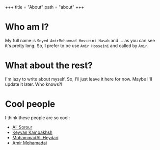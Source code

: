 +++
title = "About"
path = "about"
+++
# Who am I?
My full name is `Seyed AmirMohammad Hosseini Nasab` and ... as you can see it's pretty long. So, I prefer to be use `Amir Hosseini` and called by `Amir`.

# What about the rest?
I'm lazy to write about myself. So, I'll just leave it here for now. Maybe I'll update it later. Who knows?!

# Cool people
I think these people are so cool:
- [Ali Sorour](http://github.com/alisoam)
- [Keyvan Kambakhsh](https://github.com/keyvank)
- [MohammadAli Heydari](https://github.com/ostadgeorge)
- [Amir Mohamadai](https://github.com/amiremohamadi)
